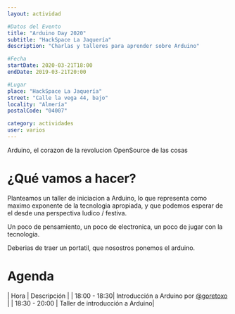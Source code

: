 ```yaml
---
layout: actividad

#Datos del Evento
title: "Arduino Day 2020"
subtitle: "HackSpace La Jaquería"
description: "Charlas y talleres para aprender sobre Arduino"

#Fecha
startDate: 2020-03-21T18:00
endDate: 2019-03-21T20:00

#Lugar
place: "HackSpace La Jaquería"
street: "Calle la vega 44, bajo"
locality: "Almería"
postalCode: "04007"

category: actividades
user: varios
---
```


Arduino, el corazon de la revolucion OpenSource de las cosas

# ¿Qué vamos a hacer?

Planteamos un taller de iniciacion a Arduino, lo que representa como maximo exponente de la tecnologia apropiada, y que podemos esperar de el desde una perspectiva ludico / festiva.

Un poco de pensamiento, un poco de electronica, un poco de jugar con la tecnologia. 

Deberias de traer un portatil, que nosostros ponemos el arduino.

# Agenda

| Hora | Descripción |
| 18:00  -  18:30| Introducción a Arduino por [@goretoxo](https://twiter.com/goretoxo) |
| 18:30 - 20:00 | Taller de introducción a Arduino|

